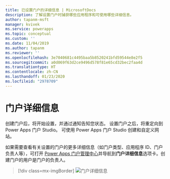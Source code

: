 ```yaml
---
title: 已设置门户的详细信息 | MicrosoftDocs
description: 了解设置门户时捕获哪些应用程序和可使用哪些详细信息。
author: tapanm-msft
manager: kvivek
ms.service: powerapps
ms.topic: conceptual
ms.custom: ''
ms.date: 11/04/2019
ms.author: tapanm
ms.reviewer: ''
ms.openlocfilehash: 3e7040681c4495baa5b8520241bfd59544e8e2f5
ms.sourcegitcommit: a0d069f63d2ce9496d578f81e65cd32bec2faa4d
ms.translationtype: HT
ms.contentlocale: zh-CN
ms.lasthandoff: 01/23/2020
ms.locfileid: "2978709"
---
```

# <a name="portal-details"></a>门户详细信息

创建门户后，将开始设置，并通过通知告知您状态。 设置门户之后，将重定向到 Power Apps 门户 Studio。 可使用 Power Apps 门户 Studio 创建和自定义网站。

如果需要查看有关设置的门户的更多详细信息（如门户类型、应用程序 ID、门户负责人等），可打开 [Power Apps 门户管理中心](admin-overview.md)并导航到**门户详细信息**选项卡。创建门户的用户是门户的负责人。

> [!div class=mx-imgBorder]
> ![门户详细信息](../media/portal-details-admin.png "门户详细信息")